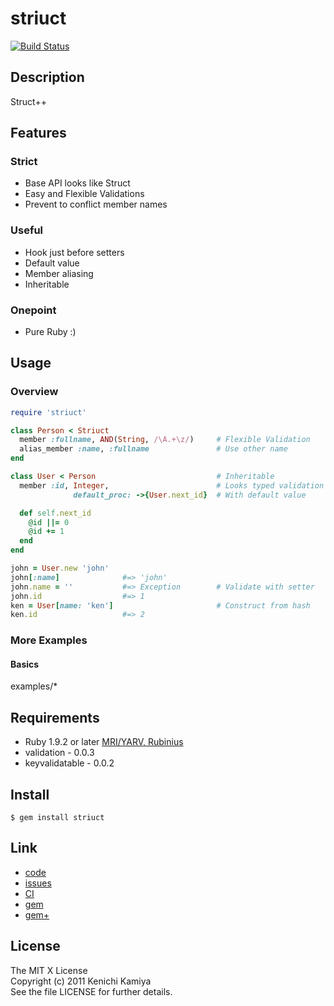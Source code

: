 striuct
=======

[![Build Status](https://secure.travis-ci.org/kachick/striuct.png)](http://travis-ci.org/kachick/striuct)

Description
-----------

Struct++

Features
--------

### Strict

* Base API looks like Struct
* Easy and Flexible Validations
* Prevent to conflict member names

### Useful

* Hook just before setters
* Default value
* Member aliasing
* Inheritable

### Onepoint

* Pure Ruby :)

Usage
-----

### Overview

```ruby
require 'striuct'

class Person < Striuct
  member :fullname, AND(String, /\A.+\z/)     # Flexible Validation
  alias_member :name, :fullname               # Use other name
end

class User < Person                           # Inheritable
  member :id, Integer,                        # Looks typed validation
              default_proc: ->{User.next_id}  # With default value

  def self.next_id
    @id ||= 0
    @id += 1
  end
end

john = User.new 'john'
john[:name]              #=> 'john' 
john.name = ''           #=> Exception        # Validate with setter
john.id                  #=> 1
ken = User[name: 'ken']                       # Construct from hash
ken.id                   #=> 2
```

### More Examples

#### Basics

examples/*

Requirements
-------------

* Ruby 1.9.2 or later [MRI/YARV, Rubinius](http://travis-ci.org/#!/kachick/striuct)
* validation - 0.0.3
* keyvalidatable - 0.0.2

Install
-------

```shell
$ gem install striuct
```

Link
----

* [code](https://github.com/kachick/striuct)
* [issues](https://github.com/kachick/striuct/issues)
* [CI](http://travis-ci.org/#!/kachick/striuct)
* [gem](https://rubygems.org/gems/striuct)
* [gem+](http://metagem.info/gems/striuct)

License
--------

The MIT X License  
Copyright (c) 2011 Kenichi Kamiya  
See the file LICENSE for further details.

